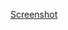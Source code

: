 
[Screenshot](https://github.com/freeCodeCampUzb-Community/Responsive-Web-Design-Projects/blob/master/Build%20a%20Survey%20Form/screenshot.jpg)
